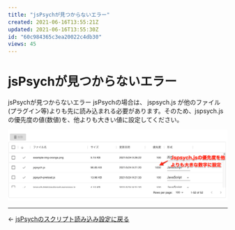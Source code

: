 ```yaml
---
title: "jsPsychが見つからないエラー"
created: 2021-06-16T13:55:21Z
updated: 2021-06-16T13:55:30Z
id: "60c984365c3ea20022c4db30"
views: 45
---
```


# jsPsychが見つからないエラー

jsPsychが見つからないエラー
jsPsychの場合は、 jspsych.js が他のファイル(プラグイン等)よりも先に読み込まれる必要があります。そのため、jspsych.jsの優先度の値(数値)を、他よりも大きい値に設定してください。

![](images/60c984132531b8001c2dba24.png)



---

← [jsPsychのスクリプト読み込み設定に戻る](jsPsychのスクリプト読み込み設定.md)